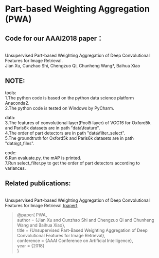Part-based Weighting Aggregation (PWA)
=
Code for our AAAI2018 paper：
-
</br>Unsupervised Part-based Weighting Aggregation of Deep Convolutional Features for Image Retrieval.
</br>Jian Xu, Cunzhao Shi, Chengzuo Qi, Chunheng Wang*, Baihua Xiao

NOTE:
-
tools:
</br>1.The python code is based on the python data science platform Anaconda2.
</br>2.The python code is tested on Windows by PyCharm.


data:
</br>3.The features of convolutional layer(Pool5 layer) of VGG16 for Oxford5k and Paris6k datasets are in path "data\feature". 
</br>4.The order of part detectors are in path "data\filter_select".
</br>5.The groundtruth for Oxford5k and Paris6k datasets are in path "data\gt_files".


code:
</br>6.Run evaluate.py, the mAP is printed.
</br>7.Run select_filter.py to get the order of part detectors according to variances. 

Related publications:
-
</br>Unsupervised Part-based Weighting Aggregation of Deep Convolutional Features for Image Retrieval [(paper)](https://aaai.org/ocs/index.php/AAAI/AAAI18/paper/view/16137) </br>
>@paper{ PWA, </br>
>       author = {Jian Xu and Cunzhao Shi and Chengzuo Qi and Chunheng Wang and Baihua Xiao}, </br>
>title = {Unsupervised Part-Based Weighting Aggregation of Deep Convolutional Features for Image Retrieval}, </br>
>conference = {AAAI Conference on Artificial Intelligence}, </br>
>year = {2018} </br>
>}

